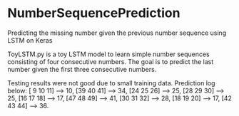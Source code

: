 # NumberSequencePrediction
Predicting the missing number given the previous number sequence using LSTM on Keras

ToyLSTM.py is a toy LSTM model to learn simple number sequences consisting of four consecutive numbers. The goal is to predict the last number given the first three consecutive numbers.

Testing results were not good due to small training data. Prediction log below:
[ 9 10 11] --> 10,
[39 40 41] --> 34, 
[24 25 26] --> 25,
[28 29 30] --> 25, 
[16 17 18] --> 17, 
[47 48 49] --> 41, 
[30 31 32] --> 28, 
[18 19 20] --> 17, 
[42 43 44] --> 36.
